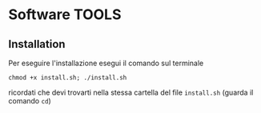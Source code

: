 # Software TOOLS

## Installation
Per eseguire l'installazione esegui il comando sul terminale
```
chmod +x install.sh; ./install.sh
```
ricordati che devi trovarti nella stessa cartella del file `install.sh` (guarda il comando `cd`)
